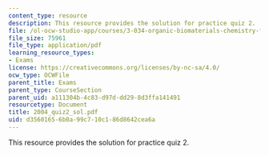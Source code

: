 ```yaml
---
content_type: resource
description: This resource provides the solution for practice quiz 2.
file: /ol-ocw-studio-app/courses/3-034-organic-biomaterials-chemistry-fall-2005/d35601656b0a99c710c186d8642cea6a_2004_quiz2_sol.pdf
file_size: 75961
file_type: application/pdf
learning_resource_types:
- Exams
license: https://creativecommons.org/licenses/by-nc-sa/4.0/
ocw_type: OCWFile
parent_title: Exams
parent_type: CourseSection
parent_uid: a111304b-4c83-d97d-dd29-8d3ffa141491
resourcetype: Document
title: 2004_quiz2_sol.pdf
uid: d3560165-6b0a-99c7-10c1-86d8642cea6a
---
```

This resource provides the solution for practice quiz 2.